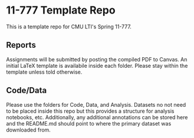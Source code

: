 # 11-777 Template Repo
This is a template repo for CMU LTI's Spring 11-777.


## Reports 
Assignments will be submitted by posting the compiled PDF to Canvas. An initial LaTeX template is availabile inside each folder.  Please stay within the template unless told otherwise.

## Code/Data
Please use the folders for Code, Data, and Analysis.  Datasets no not need to be placed inside this repo but this provides a structure for analysis notebooks, etc.  Additionally, any additional annotations can be stored here and the README.md should point to where the primary dataset was downloaded from.
